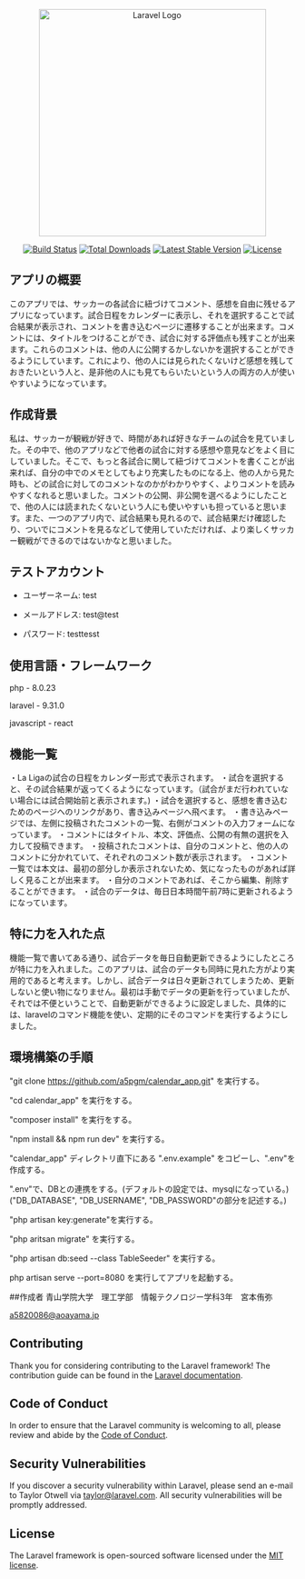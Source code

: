 <p align="center"><a href="https://laravel.com" target="_blank"><img src="https://raw.githubusercontent.com/laravel/art/master/logo-lockup/5%20SVG/2%20CMYK/1%20Full%20Color/laravel-logolockup-cmyk-red.svg" width="400" alt="Laravel Logo"></a></p>

<p align="center">
<a href="https://travis-ci.org/laravel/framework"><img src="https://travis-ci.org/laravel/framework.svg" alt="Build Status"></a>
<a href="https://packagist.org/packages/laravel/framework"><img src="https://img.shields.io/packagist/dt/laravel/framework" alt="Total Downloads"></a>
<a href="https://packagist.org/packages/laravel/framework"><img src="https://img.shields.io/packagist/v/laravel/framework" alt="Latest Stable Version"></a>
<a href="https://packagist.org/packages/laravel/framework"><img src="https://img.shields.io/packagist/l/laravel/framework" alt="License"></a>
</p>

## アプリの概要

このアプリでは、サッカーの各試合に紐づけてコメント、感想を自由に残せるアプリになっています。試合日程をカレンダーに表示し、それを選択することで試合結果が表示され、コメントを書き込むページに遷移することが出来ます。コメントには、タイトルをつけることができ、試合に対する評価点も残すことが出来ます。これらのコメントは、他の人に公開するかしないかを選択することができるようにしています。これにより、他の人には見られたくないけど感想を残しておきたいという人と、是非他の人にも見てもらいたいという人の両方の人が使いやすいようになっています。


## 作成背景

私は、サッカーが観戦が好きで、時間があれば好きなチームの試合を見ていました。その中で、他のアプリなどで他者の試合に対する感想や意見などをよく目にしていました。そこで、もっと各試合に関して紐づけてコメントを書くことが出来れば、自分の中でのメモとしてもより充実したものになる上、他の人から見た時も、どの試合に対してのコメントなのかがわかりやすく、よりコメントを読みやすくなれると思いました。コメントの公開、非公開を選べるようにしたことで、他の人には読まれたくないという人にも使いやすいも担っていると思います。また、一つのアプリ内で、試合結果も見れるので、試合結果だけ確認したり、ついでにコメントを見るなどして使用していただければ、より楽しくサッカー観戦ができるのではないかなと思いました。

## テストアカウント
- ユーザーネーム: test
 
- メールアドレス: test@test
 
- パスワード: testtesst 


## 使用言語・フレームワーク
php - 8.0.23 

laravel - 9.31.0

javascript - react


## 機能一覧
・La Ligaの試合の日程をカレンダー形式で表示されます。
・試合を選択すると、その試合結果が返ってくるようになっています。（試合がまだ行われていない場合には試合開始前と表示されます。)
・試合を選択すると、感想を書き込むためのページへのリンクがあり、書き込みページへ飛べます。
・書き込みページでは、左側に投稿されたコメントの一覧、右側がコメントの入力フォームになっています。
・コメントにはタイトル、本文、評価点、公開の有無の選択を入力して投稿できます。
・投稿されたコメントは、自分のコメントと、他の人のコメントに分かれていて、それぞれのコメント数が表示されます。
・コメント一覧では本文は、最初の部分しか表示されないため、気になったものがあれば詳しく見ることが出来ます。
・自分のコメントであれば、そこから編集、削除することができます。
・試合のデータは、毎日日本時間午前7時に更新されるようになっています。


## 特に力を入れた点
機能一覧で書いてある通り、試合データを毎日自動更新できるようにしたところが特に力を入れました。このアプリは、試合のデータも同時に見れた方がより実用的であると考えます。しかし、試合データは日々更新されてしまうため、更新しないと使い物になりません。最初は手動でデータの更新を行っていましたが、それでは不便ということで、自動更新ができるように設定しました、具体的には、laravelのコマンド機能を使い、定期的にそのコマンドを実行するようにしました。

## 環境構築の手順
"git clone https://github.com/a5pgm/calendar_app.git" を実行する。

"cd calendar_app" を実行をする。

"composer install" を実行をする。

"npm install && npm run dev" を実行する。

"calendar_app" ディレクトリ直下にある ".env.example" をコピーし、".env"を作成する。

".env"で、DBとの連携をする。(デフォルトの設定では、mysqlになっている。) ("DB_DATABASE", "DB_USERNAME", "DB_PASSWORD"の部分を記述する。)

"php artisan key:generate"を実行する。

"php aritsan migrate" を実行する。

"php artisan db:seed --class TableSeeder" を実行する。 

php artisan serve --port=8080 を実行してアプリを起動する。

##作成者
青山学院大学　理工学部　情報テクノロジー学科3年　宮本侑弥

a5820086@aoayama.jp

## Contributing
Thank you for considering contributing to the Laravel framework! The contribution guide can be found in the [Laravel documentation](https://laravel.com/docs/contributions).
## Code of Conduct
In order to ensure that the Laravel community is welcoming to all, please review and abide by the [Code of Conduct](https://laravel.com/docs/contributions#code-of-conduct).
## Security Vulnerabilities
If you discover a security vulnerability within Laravel, please send an e-mail to Taylor Otwell via [taylor@laravel.com](mailto:taylor@laravel.com). All security vulnerabilities will be promptly addressed.
## License
The Laravel framework is open-sourced software licensed under the [MIT license](https://opensource.org/licenses/MIT).
